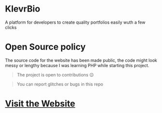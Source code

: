 # KlevrBio
A platform for developers to create quality portfolios easily wuth a few clicks

# Open Source policy
The source code for the website has been made public, the code might look messy or lengthy because I was learning PHP while starting this project.

> The project is open to contributions 😉

> You can report glitches or bugs in this repo 

# [Visit the Website](klevrbio.rf.gd)



